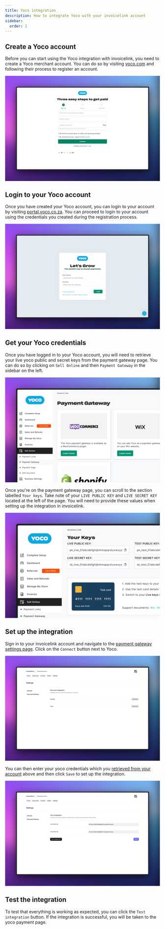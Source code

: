 ```yaml
---
title: Yoco integration
description: How to integrate Yoco with your invoicelink account
sidebar:
  order: 2
---
```


## Create a Yoco account

Before you can start using the Yoco integration with invoicelink, you need to create a Yoco merchant account. You can do so by visiting [yoco.com](https://hello.yoco.com/signup) and following their process to register an account.

![Screenshot of yoco registration page](../assets/yoco/register-screen.png)

## Login to your Yoco account

Once you have created your Yoco account, you can login to your account by visiting [portal.yoco.co.za](https://portal.yoco.co.za/account/login). You can proceed to login to your account using the credentials you created during the registration process.

![Screenshot of yoco login screen](../assets/yoco/login-screen.png)

## Get your Yoco credentials

Once you have logged in to your Yoco account, you will need to retrieve your live yoco public and secret keys from the payment gateway page. You can do so by clicking on `Sell Online` and then `Payment Gateway` in the sidebar on the left.

![Screenshot of yoco sidebar](../assets/yoco/sidebar-screen.png)

Once you're on the payment gateway page, you can scroll to the section labelled `Your keys`. Take note of your `LIVE PUBLIC KEY` and `LIVE SECRET KEY` located at the left of the page. You will need to provide these values when setting up the integration in invoicelink.

![Screenshot of yoco payment gateway screen](../assets/yoco/credentials-screen.png)

## Set up the integration

Sign in to your invoicelink account and navigate to the [payment gateway settings page](https://app.invoicelink.io/settings/gateway). Click on the `Connect` button next to Yoco.

![Screenshot of invoicelink integration settings](../assets/integration-settings.png)

You can then enter your yoco credentials which you [retrieved from your account](#get-your-yoco-credentials) above and then click `Save` to set up the integration.

![Screenshot of completed invoicelink integration settings](../assets/yoco-integration.png)

## Test the integration

To test that everything is working as expected, you can click the `Test integration` button. If the integration is successful, you will be taken to the yoco payment page.
